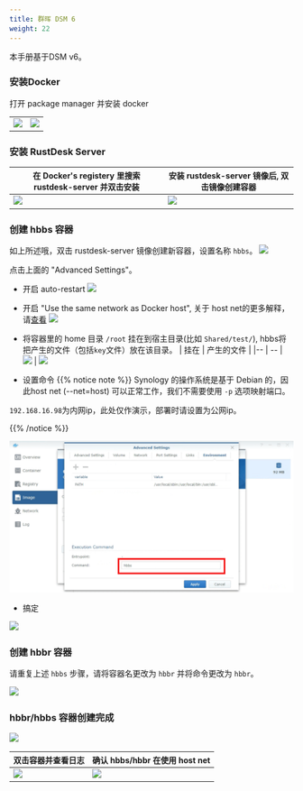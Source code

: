 ```yaml
---
title: 群晖 DSM 6
weight: 22
---
```



本手册基于DSM v6。

### 安装Docker

打开 package manager 并安装 docker

|             |                                                   |
| --------------- | -------------------------------------------------------- |
![](images/package-manager.png) | ![](images/docker.png)


### 安装 RustDesk Server

| 在 Docker's registery 里搜索 rustdesk-server 并双击安装  |   安装 rustdesk-server 镜像后, 双击镜像创建容器                                    |
| --------------- | -------------------------------------------------------- |
![](images/pull-rustdesk-server.png) | ![](images/rustdesk-server-installed.png)


### 创建 hbbs 容器

如上所述哦，双击 rustdesk-server 镜像创建新容器，设置名称 `hbbs`。
![](images/hbbs.png) 

点击上面的 "Advanced Settings"。

- 开启 auto-restart
![](images/auto-restart.png) 

- 开启 "Use the same network as Docker host", 关于 host net的更多解释，请[查看](/docs/zh-cn/self-host/install/#net-host)
![](images/host-net.png) 

- 将容器里的 home 目录 `/root` 挂在到宿主目录(比如 `Shared/test/`), hbbs将把产生的文件（包括`key`文件）放在该目录。
| 挂在 | 产生的文件 |
|-- | -- |
![](images/mount.png?width=500px) | ![](images/mounted-dir.png?width=300px) 

- 设置命令
{{% notice note %}}
Synology 的操作系统是基于 Debian 的，因此host net (--net=host) 可以正常工作，我们不需要使用 `-p` 选项映射端口。

`192.168.16.98`为内网ip，此处仅作演示，部署时请设置为公网ip。

{{% /notice %}}

![](images/hbbs-cmd.png?v3) 

- 搞定
  
![](images/hbbs-config.png) 

### 创建 hbbr 容器 

请重复上述 `hbbs` 步骤，请将容器名更改为 `hbbr` 并将命令更改为 `hbbr`。

![](images/hbbr-config.png) 

### hbbr/hbbs 容器创建完成 

![](images/containers.png?width=500px)


| 双击容器并查看日志 | 确认 hbbs/hbbr 在使用 host net |
|-- | -- |
![](images/log.png?width=500px) | ![](images/network-types.png?width=500px)
